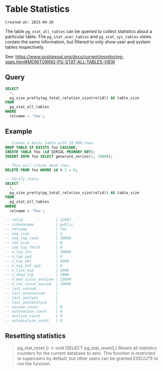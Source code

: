 # Table Statistics

```
Created at: 2025-04-26
```

The table `pg_stat_all_tables` can be queried to collect statistics about a
particular table. The `pg_stat_user_tables` and `pg_stat_sys_tables` views
contain the same information, but filtered to only show user and system tables
respectively.

See:
https://www.postgresql.org/docs/current/monitoring-stats.html#MONITORING-PG-STAT-ALL-TABLES-VIEW

## Query

```sql
SELECT
  *,
  pg_size_pretty(pg_total_relation_size(relid)) AS table_size
FROM
  pg_stat_all_tables
WHERE
  relname = 'foo';
```

## Example

```sql
-- Create a basic table with 10,000 rows.
DROP TABLE IF EXISTS foo CASCADE;
CREATE TABLE foo (id SERIAL PRIMARY KEY);
INSERT INTO foo SELECT generate_series(1, 10000);

-- This will create dead rows.
DELETE FROM foo WHERE id % 2 = 0;

-- Verify stats.
SELECT
  *,
  pg_size_pretty(pg_total_relation_size(relid)) AS table_size
FROM
  pg_stat_all_tables
WHERE
  relname = 'foo';

-- relid               | 22997
-- schemaname          | public
-- relname             | foo
-- seq_scan            | 2
-- seq_tup_read        | 10000
-- idx_scan            | 0
-- idx_tup_fetch       | 0
-- n_tup_ins           | 10000
-- n_tup_upd           | 0
-- n_tup_del           | 5000
-- n_tup_hot_upd       | 0
-- n_live_tup          | 5000
-- n_dead_tup          | 5000
-- n_mod_since_analyze | 15000
-- n_ins_since_vacuum  | 10000
-- last_vacuum         |
-- last_autovacuum     |
-- last_analyze        |
-- last_autoanalyze    |
-- vacuum_count        | 0
-- autovacuum_count    | 0
-- analyze_count       | 0
-- autoanalyze_count   | 0
```

## Resetting statistics

> pg_stat_reset () → void (SELECT pg_stat_reset();)
> Resets all statistics counters for the current database to zero.
> This function is restricted to superusers by default, but other users can be
> granted EXECUTE to run the function.
